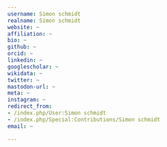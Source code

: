 ```yaml
---
username: Simon schmidt
realname: Simon schmidt
website: ~
affiliation: ~
bio: ~
github: ~
orcid: ~
linkedin: ~
googlescholar: ~
wikidata: ~
twitter: ~
mastodon-url: ~
meta: ~
instagram: ~
redirect_from:
- /index.php/User:Simon schmidt
- /index.php/Special:Contributions/Simon schmidt
email: ~

---
```

